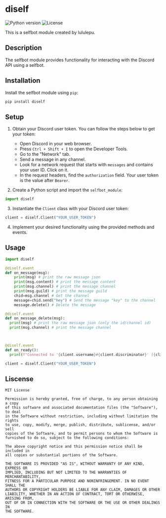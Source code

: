 # diself

![Python version](https://img.shields.io/badge/Python-3.11%2B-blue)
![License](https://img.shields.io/badge/license-MIT-green)

This is a selfbot module created by lululepu.

## Description

The selfbot module provides functionality for interacting with the Discord API using a selfbot.

## Installation

Install the selfbot module using `pip`:

```python
pip install diself
```

## Setup

1. Obtain your Discord user token. You can follow the steps below to get your token:
   - Open Discord in your web browser.
   - Press `Ctrl + Shift + I` to open the Developer Tools.
   - Go to the "Network" tab.
   - Send a message in any channel.
   - Look for a network request that starts with `messages` and contains your user ID. Click on it.
   - In the request headers, find the `authorization` field. Your user token is the value after `Bearer`.

2. Create a Python script and import the `selfbot_module`:
```python
import diself
```
3. Instantiate the `Client` class with your Discord user token:

```python
client = diself.Client("YOUR_USER_TOKEN")
```

4. Implement your desired functionality using the provided methods and events.

## Usage

```python
import diself

@diself.event
def on_message(msg):
    print(msg) # print the raw message json
    print(msg.content) # print the message content
    print(msg.channel) # print the message channel
    print(msg.guild) # print the message guild
    chid=msg.channel # Get the channel
    message=chid.send("hey") # Send the message "key" to the channel
    message.delete() # Delete the message

@diself.event
def on_message_delete(msg):
  print(msg) # print the raw message json (only the id/channel id)
  print(msg.channel) # print the message channel 
    


@diself.event
def on_ready():
  print(f"Connected to '{client.username}#{client.discriminator}' ({client.id})") # Print this in the cmd when the client is ready

client = diself.Client("YOUR_USER_TOKEN")
```

## Liscense

```
MIT License

Permission is hereby granted, free of charge, to any person obtaining a copy
of this software and associated documentation files (the "Software"), to deal
in the Software without restriction, including without limitation the rights
to use, copy, modify, merge, publish, distribute, sublicense, and/or sell
copies of the Software, and to permit persons to whom the Software is
furnished to do so, subject to the following conditions:

The above copyright notice and this permission notice shall be included in
all copies or substantial portions of the Software.

THE SOFTWARE IS PROVIDED "AS IS", WITHOUT WARRANTY OF ANY KIND, EXPRESS OR
IMPLIED, INCLUDING BUT NOT LIMITED TO THE WARRANTIES OF MERCHANTABILITY,
FITNESS FOR A PARTICULAR PURPOSE AND NONINFRINGEMENT. IN NO EVENT SHALL THE
AUTHORS OR COPYRIGHT HOLDERS BE LIABLE FOR ANY CLAIM, DAMAGES OR OTHER
LIABILITY, WHETHER IN AN ACTION OF CONTRACT, TORT OR OTHERWISE, ARISING FROM,
OUT OF OR IN CONNECTION WITH THE SOFTWARE OR THE USE OR OTHER DEALINGS IN
THE SOFTWARE.
```
